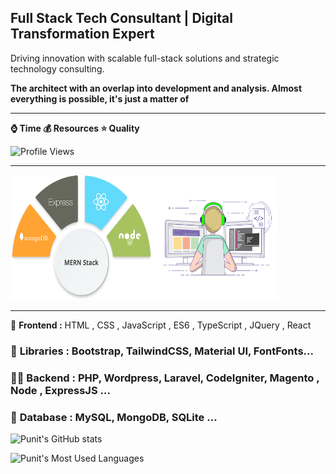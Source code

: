 ## Full Stack Tech Consultant | Digital Transformation Expert

Driving innovation with scalable full-stack solutions and strategic technology consulting.


**The architect with an overlap into development and analysis. Almost everything is possible, it's just a matter of**

<hr>

 **⌚ Time 💰 Resources  ⭐ Quality**

 ![Profile Views](https://visitor-badge.laobi.icu/badge?page_id=punitkatiyar)


<hr>

<a href="https://www.ducatindia.com/"><img src="https://github.com/punitkatiyar/punitkatiyar/blob/main/MERN-Stack-Development.png" width="45%" height="200px" ></a><img src="techunitbook.gif" width="40%" height="200px">

<hr>

🎪 **Frontend :** HTML , CSS , JavaScript , ES6 , TypeScript , JQuery , React

### 🌱 **Libraries :** Bootstrap, TailwindCSS, Material UI, FontFonts...

### 👨‍💻 **Backend :** PHP, Wordpress, Laravel, CodeIgniter, Magento , Node , ExpressJS ...

### 💬 **Database :** MySQL, MongoDB, SQLite ...

![Punit's GitHub stats](https://github-readme-stats.vercel.app/api?username=punitkatiyar&show_icons=true&theme=radical)

![Punit's Most Used Languages](https://github-readme-stats.vercel.app/api/top-langs?username=punitkatiyar&layout=compact&theme=radical)











<!--
### A full stack freelancer and consultant is a professional who possesses a wide range of skills and expertise in both frontend and backend development. They have the ability to work independently or as part of a team to deliver end-to-end solutions for clients or businesses.

<hr>












## Responsibilities and skills of a full stack freelancer and consultant
**Developing and maintaining websites, web applications, or software solutions.**

**Collaborating with clients or project stakeholders to understand their requirements and translate them into technical specifications.**

**Designing and implementing user interfaces (UI) and user experiences (UX) that are visually appealing, intuitive, and responsive.**

**Creating and managing databases, ensuring efficient data storage and retrieval.**

**Building and integrating APIs for seamless communication between different components of a system.**

**Implementing security measures to protect applications and user data.**

**Writing clean, well-documented, and maintainable code.**

**Conducting thorough testing and debugging to identify and fix issues.**

**Providing technical guidance, recommendations, and support to clients or project teams.**

**Staying updated with the latest industry trends, technologies, and best practices.**

- 🔭 I’m currently working on Ducat India Pvt. Ltd.
- 🌱 I’m currently learning React and node
- 👯 I’m looking to collaborate on youtube
- 🤔 I’m looking for help with ????
- 💬 i am a fullstack developer with php and node
- 📫 How to reach me: https://www.techunitbook.com
- 😄 Pronouns: https://punitkatiyar.github.io
-  ⚡ Master Guide : https://github.com/techunitbook 


-->






  

<!--#html-master-guide #css-master-guide

# wd [ uko ,rin , wtg , qpf ]

# WE [ amb , sot  ]
https://punitkatiyar.github.io/

https://designer.microsoft.com/
-->





<!-- <img src="https://punitkatiyar.github.io/profile_as_a%20developer.png" width="100%"> -->

<!-- <iframe src="https://www.linkedin.com/embed/feed/update/urn:li:share:7059503242111557632" height="633" width="504" frameborder="0" allowfullscreen="" title="Embedded post"></iframe> -->
<!-- <img src="https://user-images.githubusercontent.com/1016365/34124854-48fafa06-e3e9-11e7-8c04-251055feebee.png"> -->




